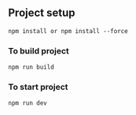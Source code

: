 ## Project setup
```
npm install or npm install --force
```

### To build project
```
npm run build
```

### To start project
```
npm run dev
```


